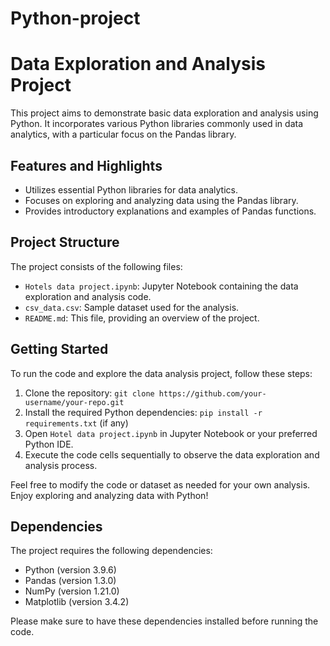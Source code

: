 # Python-project

# Data Exploration and Analysis Project

This project aims to demonstrate basic data exploration and analysis using Python. It incorporates various Python libraries commonly used in data analytics, with a particular focus on the Pandas library.

## Features and Highlights

- Utilizes essential Python libraries for data analytics.
- Focuses on exploring and analyzing data using the Pandas library.
- Provides introductory explanations and examples of Pandas functions.

## Project Structure

The project consists of the following files:

- `Hotels data project.ipynb`: Jupyter Notebook containing the data exploration and analysis code.
- `csv_data.csv`: Sample dataset used for the analysis.
- `README.md`: This file, providing an overview of the project.

## Getting Started

To run the code and explore the data analysis project, follow these steps:

1. Clone the repository: `git clone https://github.com/your-username/your-repo.git`
2. Install the required Python dependencies: `pip install -r requirements.txt` (if any)
3. Open `Hotel data project.ipynb` in Jupyter Notebook or your preferred Python IDE.
4. Execute the code cells sequentially to observe the data exploration and analysis process.

Feel free to modify the code or dataset as needed for your own analysis. Enjoy exploring and analyzing data with Python!

## Dependencies

The project requires the following dependencies:

- Python (version 3.9.6)
- Pandas (version 1.3.0)
- NumPy (version 1.21.0)
- Matplotlib (version 3.4.2)

Please make sure to have these dependencies installed before running the code.




    
